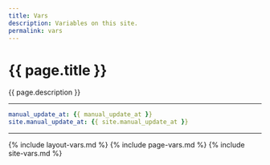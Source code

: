 ```yaml
---
title: Vars
description: Variables on this site.
permalink: vars
---
```


# {{ page.title }}

{{ page.description }}

---

```yml
manual_update_at: {{ manual_update_at }}
site.manual_update_at: {{ site.manual_update_at }}
```

---

{% include layout-vars.md %}
{% include page-vars.md %}
{% include site-vars.md %}